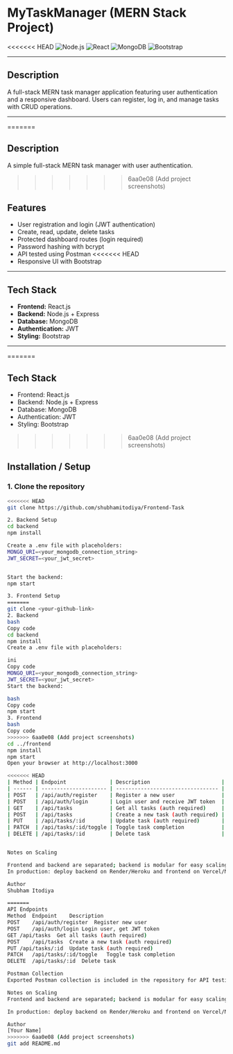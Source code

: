 # MyTaskManager (MERN Stack Project)

<<<<<<< HEAD
![Node.js](https://img.shields.io/badge/Node.js-14.x-green)
![React](https://img.shields.io/badge/React-18.2-blue)
![MongoDB](https://img.shields.io/badge/MongoDB-6.0-brightgreen)
![Bootstrap](https://img.shields.io/badge/Bootstrap-5-purple)

---

## Description
A full-stack MERN task manager application featuring user authentication and a responsive dashboard. Users can register, log in, and manage tasks with CRUD operations.

---
=======
## Description
A simple full-stack MERN task manager with user authentication.
>>>>>>> 6aa0e08 (Add project screenshots)

## Features
- User registration and login (JWT authentication)
- Create, read, update, delete tasks
- Protected dashboard routes (login required)
- Password hashing with bcrypt
- API tested using Postman
<<<<<<< HEAD
- Responsive UI with Bootstrap

---

## Tech Stack
- **Frontend:** React.js
- **Backend:** Node.js + Express
- **Database:** MongoDB
- **Authentication:** JWT
- **Styling:** Bootstrap

---
=======

## Tech Stack
- Frontend: React.js
- Backend: Node.js + Express
- Database: MongoDB
- Authentication: JWT
- Styling: Bootstrap
>>>>>>> 6aa0e08 (Add project screenshots)

## Installation / Setup

### 1. Clone the repository
```bash
<<<<<<< HEAD
git clone https://github.com/shubhamitodiya/Frontend-Task

2. Backend Setup
cd backend
npm install

Create a .env file with placeholders:
MONGO_URI=<your_mongodb_connection_string>
JWT_SECRET=<your_jwt_secret>


Start the backend:
npm start

3. Frontend Setup
=======
git clone <your-github-link>
2. Backend
bash
Copy code
cd backend
npm install
Create a .env file with placeholders:

ini
Copy code
MONGO_URI=<your_mongodb_connection_string>
JWT_SECRET=<your_jwt_secret>
Start the backend:

bash
Copy code
npm start
3. Frontend
bash
Copy code
>>>>>>> 6aa0e08 (Add project screenshots)
cd ../frontend
npm install
npm start
Open your browser at http://localhost:3000

<<<<<<< HEAD
| Method | Endpoint              | Description                       |
| ------ | --------------------- | --------------------------------- |
| POST   | /api/auth/register    | Register a new user               |
| POST   | /api/auth/login       | Login user and receive JWT token  |
| GET    | /api/tasks            | Get all tasks (auth required)     |
| POST   | /api/tasks            | Create a new task (auth required) |
| PUT    | /api/tasks/:id        | Update task (auth required)       |
| PATCH  | /api/tasks/:id/toggle | Toggle task completion            |
| DELETE | /api/tasks/:id        | Delete task                       |


Notes on Scaling

Frontend and backend are separated; backend is modular for easy scaling.
In production: deploy backend on Render/Heroku and frontend on Vercel/Netlify.

Author
Shubham Itodiya

=======
API Endpoints
Method	Endpoint	Description
POST	/api/auth/register	Register new user
POST	/api/auth/login	Login user, get JWT token
GET	/api/tasks	Get all tasks (auth required)
POST	/api/tasks	Create a new task (auth required)
PUT	/api/tasks/:id	Update task (auth required)
PATCH	/api/tasks/:id/toggle	Toggle task completion
DELETE	/api/tasks/:id	Delete task

Postman Collection
Exported Postman collection is included in the repository for API testing.

Notes on Scaling
Frontend and backend are separated; backend is modular for easy scaling.

In production: deploy backend on Render/Heroku and frontend on Vercel/Netlify.

Author
[Your Name]
>>>>>>> 6aa0e08 (Add project screenshots)
git add README.md
